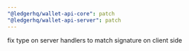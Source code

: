 ```yaml
---
"@ledgerhq/wallet-api-core": patch
"@ledgerhq/wallet-api-server": patch
---
```


fix type on server handlers to match signature on client side
